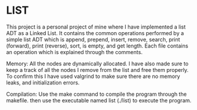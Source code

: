 # LIST
This project is a personal project of mine where I have implemented a list ADT as a Linked List. It contains the common operations performed by a simple list ADT which is append, prepend, insert, remove, search, print (forward), print (reverse), sort, is empty, and get length. Each file contains an operation which is explained through the comments.

Memory:
All the nodes are dynamically allocated. I have also made sure to keep a track of all the nodes I remove from the list and free them properly. To confirm this I have used valgrind to make sure there are no memory leaks, and initialization errors.

Compilation:
Use the make command to compile the program through the makefile. then use the executable named list (./list) to execute the program.
